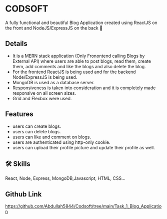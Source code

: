 # CODSOFT
A fully functional and beautiful Blog Application created using ReactJS on the front and NodeJS/ExpressJS on the back 🖤




## Details
- It is a MERN stack application (Only Fronontend calling Blogs by External API) where users are able to post blogs, read them, create them, add comments and like the blogs and also delete the blog.
- For the frontend ReactJS is being used and for the backend Node/ExpressJS is being used.
- MongoDB is used as a database server.
- Responsiveness is taken into consideration and it is completely made responsive on all screen sizes.
- Grid and Flexbox were used.

## Features

- users can create blogs.
- users can delete blogs.
- users can like and comment on blogs.
- users are authenticated using http-only cookie.
- users can upload their profile picture and update their profile as well.

## 🛠 Skills
React, Node, Express, MongoDB,Javascript, HTML, CSS...
## Github Link
https://github.com/Abdullah5844/Codsoft/tree/main/Task_1_Blog_Application
